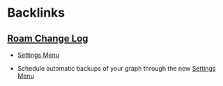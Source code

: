 
# Backlinks
## [Roam Change Log](<Roam Change Log.md>)
- [Settings Menu](<Settings Menu.md>)

- Schedule automatic backups of your graph through the new [Settings Menu](<Settings Menu.md>)

